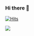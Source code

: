 ### Hi there 👋
[![Hits](https://hits.seeyoufarm.com/api/count/incr/badge.svg?url=https%3A%2F%2Fhttps%2F%2Fgithub.com%2Fsixxbk%2Fhit-counter&count_bg=%23C2E0AC&title_bg=%23A6A6A6&icon=github.svg&icon_color=%23FFFFFF&title=hits&edge_flat=false)](https://hits.seeyoufarm.com)

<img src="https://img.shields.io/badge/Android-3DDC84?style=flat-square&logo=Android&logoColor=white"/>
